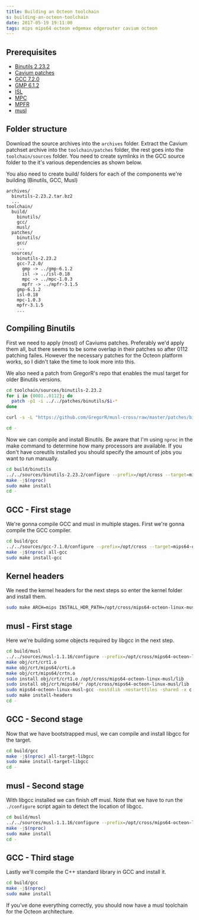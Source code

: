 ```yaml
---
title: Building an Octeon toolchain
s: building-an-octeon-toolchain
date: 2017-05-19 19:11:00
tags: mips mips64 octeon edgemax edgerouter cavium octeon
---
```


## Prerequisites
- [Binutils 2.23.2](http://ftp.gnu.org/gnu/binutils/binutils-2.23.2.tar.bz2)
- [Cavium patches](https://dl.lochnair.net/Toolchains/Octeon/toolchain-patches-SDK-3.1.0p2-build34.tgz)
- [GCC 7.2.0](http://ftp.gnu.org/gnu/gcc/gcc-7.2.0/gcc-7.2.0.tar.xz)
- [GMP 6.1.2](http://ftp.gnu.org/gnu/gmp/gmp-6.1.2.tar.xz)
- [ISL](http://isl.gforge.inria.fr/isl-0.18.tar.xz)
- [MPC](http://ftp.gnu.org/gnu/mpc/mpc-1.0.3.tar.gz)
- [MPFR](http://ftp.gnu.org/gnu/mpfr/mpfr-3.1.5.tar.xz)
- [musl](https://www.musl-libc.org/releases/musl-1.1.16.tar.gz)

## Folder structure
Download the source archives into the `archives` folder. Extract the Cavium patchset archive into the `toolchain/patches` folder, the rest goes into the `toolchain/sources` folder.
You need to create symlinks in the GCC source folder to the it's various dependencies as shown below.

You also need to create build/ folders for each of the components we're building (Binutils, GCC, Musl)

```
archives/
  binutils-2.23.2.tar.bz2
  ...
toolchain/
  build/
    binutils/
    gcc/
    musl/
  patches/
    binutils/
    gcc/
    ...
  sources/
    binutils-2.23.2
    gcc-7.2.0/
      gmp -> ../gmp-6.1.2
      isl -> ../isl-0.18
      mpc -> ../mpc-1.0.3
      mpfr -> ../mpfr-3.1.5
    gmp-6.1.2
    isl-0.18
    mpc-1.0.3
    mpfr-3.1.5
    ...
```

## Compiling Binutils

First we need to apply (most) of Caviums patches. Preferably we'd apply them all, but there seems to be some overlap in their patches so after 0112 patching failes. However the necessary patches for the Octeon platform works, so I didn't take the time to look more into this.

We also need a patch from GregorR's repo that enables the musl target for older Binutils versions.

```bash
cd toolchain/sources/binutils-2.23.2
for i in {0001..0112}; do
  patch -p1 -i ../../patches/binutils/$i-*
done

curl -s -L "https://github.com/GregorR/musl-cross/raw/master/patches/binutils-2.23.2-musl.diff" | patch -p1

cd -
```


Now we can compile and install Binutils. Be aware that I'm using `nproc` in the make command to determine how many processors are available. If you don't have coreutils installed you should specify the amount of jobs you want to run manually.

```bash
cd build/binutils
../../sources/binutils-2.23.2/configure --prefix=/opt/cross --target=mips64-octeon-linux-musl --disable-multilib --disable-werror
make -j$(nproc)
sudo make install
cd -
```

## GCC - First stage

We're gonna compile GCC and musl in multiple stages. First we're gonna compile the GCC compiler.

```bash
cd build/gcc
../../sources/gcc-7.1.0/configure --prefix=/opt/cross --target=mips64-octeon-linux-musl --disable-fixed-point --disable-multilib --disable-sim --enable-languages=c,c++ --with-abi=64 --with-float=soft --with-mips-plt
make -j$(nproc) all-gcc
sudo make install-gcc
```

## Kernel headers

We need the kernel headers for the next steps so enter the kernel folder and install them.

```bash
sudo make ARCH=mips INSTALL_HDR_PATH=/opt/cross/mips64-octeon-linux-musl/ headers_install
```

## musl - First stage

Here we're building some objects required by libgcc in the next step.

```bash
cd build/musl
../../sources/musl-1.1.16/configure --prefix=/opt/cross/mips64-octeon-linux-musl --host=mips64-octeon-linux-musl
make obj/crt/crt1.o
make obj/crt/mips64/crti.o
make obj/crt/mips64/crtn.o
sudo install obj/crt/crt1.o /opt/cross/mips64-octeon-linux-musl/lib
sudo install obj/crt/mips64/* /opt/cross/mips64-octeon-linux-musl/lib
sudo mips64-octeon-linux-musl-gcc -nostdlib -nostartfiles -shared -x c /dev/null -o /opt/cross/mips64-octeon-linux-musl/lib/libc.so
sudo make install-headers
cd -
```

## GCC - Second stage

Now that we have bootstrapped musl, we can compile and install libgcc for the target.

```bash
cd build/gcc
make -j$(nproc) all-target-libgcc
sudo make install-target-libgcc
cd -
```

## musl - Second stage

With libgcc installed we can finish off musl. Note that we have to run the `./configure` script again to detect the location of libgcc.

```bash
cd build/musl
../../sources/musl-1.1.16/configure --prefix=/opt/cross/mips64-octeon-linux-musl --host=mips64-octeon-linux-musl
make -j$(nproc)
sudo make install
cd -
```

## GCC - Third stage

Lastly we'll compile the C++ standard library in GCC and install it.

```bash
cd build/gcc
make -j$(nproc)
sudo make install
```

If you've done everything correctly, you should now have a musl toolchain for the Octeon architecture.